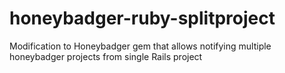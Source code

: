 honeybadger-ruby-splitproject
=============================

Modification to Honeybadger gem that allows notifying multiple honeybadger projects from single Rails project
